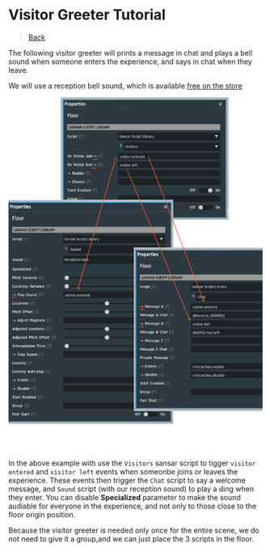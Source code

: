 # Visitor Greeter Tutorial

> [Back](../README.md)

The following visitor greeter will prints a message in chat and plays a bell sound when someone enters the experience, and says in chat when they leave.

We will use a reception bell sound, which is available [free on the store](https://store.sansar.com/listings/b6cad1ba-1d8d-48e4-88a5-28654a29769e/reception-bell)

![visitor greeter](../assets/visitor-greeter.png)

In the above example with use the `Visitors` sansar script to tigger `visitor entered` and `visitor left` events when someonbe joins or leaves the experience. These events then trigger the `Chat` script to say a welcome message, and `Sound` script (with our reception sound) to play a ding when they enter. You can disable **Specialized** parameter to make the sound audiable for everyone in the experience, and not only to those close to the floor origin position.

Because the visitor greeter is needed only once for the entire scene, we do not need to give it a group,and we can just place the 3 scripts in the floor.